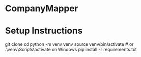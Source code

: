 # CompanyMapper


# Setup Instructions

git clone <your-repo>
cd <your-repo>
python -m venv venv
source venv/bin/activate  # or .\venv\Scripts\activate on Windows
pip install -r requirements.txt

